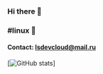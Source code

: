 ### Hi there 👋
### #linux 🐧

#### Contact: lsdevcloud@mail.ru

[![GitHub stats](https://github-readme-stats.vercel.app/api?username=lsdevcloud&show_icons=true&theme=tokyonight)]
